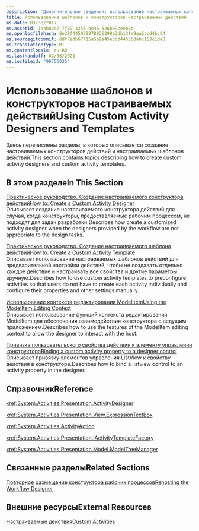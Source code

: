 ```yaml
---
description: 'Дополнительные сведения: использование настраиваемых конструкторов действий и шаблонов'
title: Использование шаблонов и конструкторов настраиваемых действий
ms.date: 03/30/2017
ms.assetid: 1aab82e7-7f89-4255-be46-526b09ceeb8b
ms.openlocfilehash: 8e38f445929878036298a3db13fa9aa6acd4bc94
ms.sourcegitcommit: ddf7edb67715a5b9a45e3dd44536dabc153c1de0
ms.translationtype: MT
ms.contentlocale: ru-RU
ms.lasthandoff: 02/06/2021
ms.locfileid: "99755035"
---
```

# <a name="using-custom-activity-designers-and-templates"></a><span data-ttu-id="4e45b-103">Использование шаблонов и конструкторов настраиваемых действий</span><span class="sxs-lookup"><span data-stu-id="4e45b-103">Using Custom Activity Designers and Templates</span></span>

<span data-ttu-id="4e45b-104">Здесь перечислены разделы, в которых описывается создание настраиваемых конструкторов действий и настраиваемых шаблонов действий.</span><span class="sxs-lookup"><span data-stu-id="4e45b-104">This section contains topics describing how to create custom activity designers and custom activity templates.</span></span>  
  
## <a name="in-this-section"></a><span data-ttu-id="4e45b-105">В этом разделе</span><span class="sxs-lookup"><span data-stu-id="4e45b-105">In This Section</span></span>  

 [<span data-ttu-id="4e45b-106">Практическое руководство. Создание настраиваемого конструктора действий</span><span class="sxs-lookup"><span data-stu-id="4e45b-106">How to: Create a Custom Activity Designer</span></span>](how-to-create-a-custom-activity-designer.md)  
 <span data-ttu-id="4e45b-107">Описывает создание настраиваемого конструктора действий для случая, когда конструкторы, предоставляемые рабочим процессом, не подходят для задач разработки.</span><span class="sxs-lookup"><span data-stu-id="4e45b-107">Describes how create a customized activity designer when the designers provided by the workflow are not appropriate to the design tasks.</span></span>  
  
 [<span data-ttu-id="4e45b-108">Практическое руководство. Создание настраиваемого шаблона действий</span><span class="sxs-lookup"><span data-stu-id="4e45b-108">How to: Create a Custom Activity Template</span></span>](how-to-create-a-custom-activity-template.md)  
 <span data-ttu-id="4e45b-109">Описывает использование настраиваемых шаблонов действий для предварительной настройки действий, чтобы не создавать отдельно каждое действие и настраивать все свойства и другие параметры вручную.</span><span class="sxs-lookup"><span data-stu-id="4e45b-109">Describes how to use custom activity templates to preconfigure activities so that users do not have to create each activity individually and configure their properties and other settings manually.</span></span>  
  
 [<span data-ttu-id="4e45b-110">Использование контекста редактирования ModelItem</span><span class="sxs-lookup"><span data-stu-id="4e45b-110">Using the ModelItem Editing Context</span></span>](using-the-modelitem-editing-context.md)  
 <span data-ttu-id="4e45b-111">Описывает использование функций контекста редактирования ModelItem для обеспечения взаимодействия конструктора с ведущим приложением.</span><span class="sxs-lookup"><span data-stu-id="4e45b-111">Describes how to use the features of the ModelItem editing context to allow the designer to interact with the host.</span></span>  
  
 [<span data-ttu-id="4e45b-112">Привязка пользовательского свойства действия к элементу управления конструктора</span><span class="sxs-lookup"><span data-stu-id="4e45b-112">Binding a custom activity property to a designer control</span></span>](binding-a-custom-activity-property-to-a-designer-control.md)  
 <span data-ttu-id="4e45b-113">Описывает привязку элементов управления ListView к свойству действия в конструкторе.</span><span class="sxs-lookup"><span data-stu-id="4e45b-113">Describes how to bind a listview control to an activity property in the designer.</span></span>  
  
## <a name="reference"></a><span data-ttu-id="4e45b-114">Справочник</span><span class="sxs-lookup"><span data-stu-id="4e45b-114">Reference</span></span>  

 <xref:System.Activities.Presentation.ActivityDesigner>  
  
 <xref:System.Activities.Presentation.View.ExpressionTextBox>  
  
 <xref:System.Activities.ActivityAction>  
  
 <xref:System.Activities.Presentation.IActivityTemplateFactory>  
  
 <xref:System.Activities.Presentation.Model.ModelTreeManager>  
  
## <a name="related-sections"></a><span data-ttu-id="4e45b-115">Связанные разделы</span><span class="sxs-lookup"><span data-stu-id="4e45b-115">Related Sections</span></span>  

 [<span data-ttu-id="4e45b-116">Повторное размещение конструктора рабочих процессов</span><span class="sxs-lookup"><span data-stu-id="4e45b-116">Rehosting the Workflow Designer</span></span>](rehosting-the-workflow-designer.md)  
  
## <a name="external-resources"></a><span data-ttu-id="4e45b-117">Внешние ресурсы</span><span class="sxs-lookup"><span data-stu-id="4e45b-117">External Resources</span></span>  

 [<span data-ttu-id="4e45b-118">Настраиваемые действия</span><span class="sxs-lookup"><span data-stu-id="4e45b-118">Custom Activities</span></span>](./samples/custom-activities.md)
